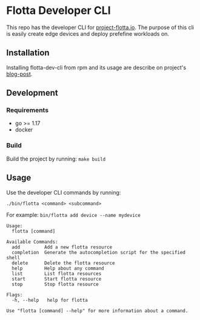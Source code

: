 # Flotta Developer CLI

This repo has the developer CLI for [project-flotta.io](https://github.com/project-flotta).
The purpose of this cli is easily create edge devices and deploy prefefine workloads on.

## Installation
Installing flotta-dev-cli from rpm and its usage are describe on project's [blog-post](https://project-flotta.io/flotta/2022/07/20/developer-cli.html).

## Development
### Requirements

- go >= 1.17
- docker

### Build

Build the project by running: `make build`

## Usage

Use the developer CLI commands by running:

`./bin/flotta <command> <subcommand>`

For example:
`bin/flotta add device --name mydevice`


```
Usage:
  flotta [command]

Available Commands:
  add         Add a new flotta resource
  completion  Generate the autocompletion script for the specified shell
  delete      Delete the flotta resource
  help        Help about any command
  list        List flotta resources
  start       Start flotta resource
  stop        Stop flotta resource

Flags:
  -h, --help   help for flotta

Use "flotta [command] --help" for more information about a command.
```
